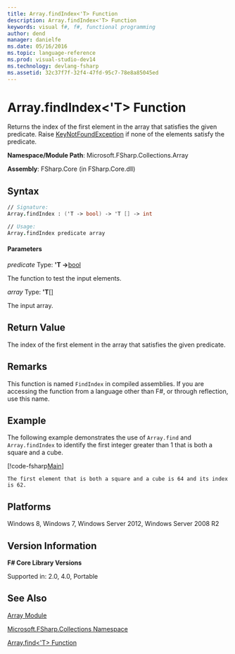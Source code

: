 ```yaml
---
title: Array.findIndex<'T> Function
description: Array.findIndex<'T> Function
keywords: visual f#, f#, functional programming
author: dend
manager: danielfe
ms.date: 05/16/2016
ms.topic: language-reference
ms.prod: visual-studio-dev14
ms.technology: devlang-fsharp
ms.assetid: 32c37f7f-32f4-47fd-95c7-78e8a85045ed 
---
```


# Array.findIndex<'T> Function

Returns the index of the first element in the array that satisfies the given predicate. Raise [KeyNotFoundException](https://msdn.microsoft.com/library/system.collections.generic.keynotfoundexception.aspx) if none of the elements satisfy the predicate.

**Namespace/Module Path**: Microsoft.FSharp.Collections.Array

**Assembly**: FSharp.Core (in FSharp.Core.dll)

## Syntax

```fsharp
// Signature:
Array.findIndex : ('T -> bool) -> 'T [] -> int

// Usage:
Array.findIndex predicate array
```

#### Parameters
*predicate*
Type: **'T -&gt;**[bool](https://msdn.microsoft.com/library/89c0cf9c-49ce-4207-a3be-555851a67dd5)

The function to test the input elements.

*array*
Type: **'T**[[]](https://msdn.microsoft.com/library/def20292-9aae-4596-9275-b94e594f8493)

The input array.

## Return Value

The index of the first element in the array that satisfies the given predicate.

## Remarks
This function is named `FindIndex` in compiled assemblies. If you are accessing the function from a language other than F#, or through reflection, use this name.

## Example

The following example demonstrates the use of `Array.find` and `Array.findIndex` to identify the first integer greater than 1 that is both a square and a cube.

[!code-fsharp[Main](~/samples/snippets/fsharp/arrays/snippet25.fs)]

```
The first element that is both a square and a cube is 64 and its index is 62.
```

## Platforms
Windows 8, Windows 7, Windows Server 2012, Windows Server 2008 R2


## Version Information
**F# Core Library Versions**

Supported in: 2.0, 4.0, Portable

## See Also
[Array Module](array-module.md)

[Microsoft.FSharp.Collections Namespace](../Microsoft.FSharp.Collections-Namespace-%5BFSharp%5D.md)

[Array.find&#60;'T&#62; Function](Array.find%5B%27T%5D-Function-%5BFSharp%5D.md)